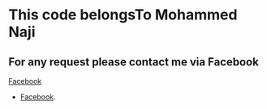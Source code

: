 # This code belongsTo Mohammed Naji
## For any request please contact me via Facebook
<a href="#">Facebook</a>
- [Facebook](https://facebook.com).

